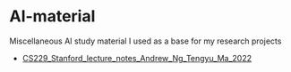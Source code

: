 # AI-material
Miscellaneous AI study material I used as a base for my research projects

* [CS229_Stanford_lecture_notes_Andrew_Ng_Tengyu_Ma_2022](/lecture_notes/CS229_Stanford_lecture_notes_Andrew_Ng_Tengyu_Ma)
